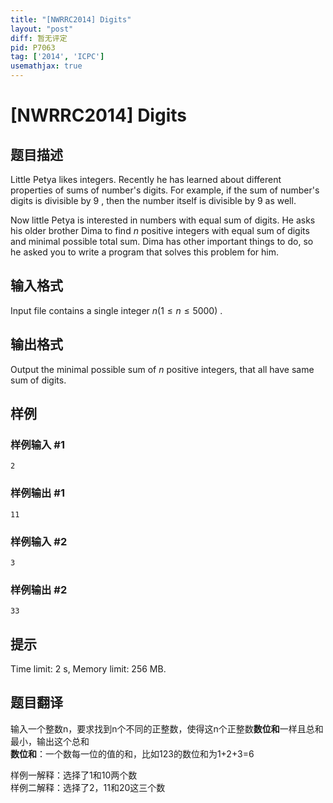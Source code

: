 ```yaml
---
title: "[NWRRC2014] Digits"
layout: "post"
diff: 暂无评定
pid: P7063
tag: ['2014', 'ICPC']
usemathjax: true
---
```


# [NWRRC2014] Digits
## 题目描述



Little Petya likes integers. Recently he has learned about different properties of sums of number's digits. For example, if the sum of number's digits is divisible by $9$ , then the number itself is divisible by $9$ as well.

Now little Petya is interested in numbers with equal sum of digits. He asks his older brother Dima to find $n$ positive integers with equal sum of digits and minimal possible total sum. Dima has other important things to do, so he asked you to write a program that solves this problem for him.


## 输入格式



Input file contains a single integer $n (1 \le n \le 5000)$ .


## 输出格式



Output the minimal possible sum of $n$ positive integers, that all have same sum of digits.


## 样例

### 样例输入 #1
```
2

```
### 样例输出 #1
```
11

```
### 样例输入 #2
```
3

```
### 样例输出 #2
```
33

```
## 提示

Time limit: 2 s, Memory limit: 256 MB. 


## 题目翻译

输入一个整数n，要求找到n个不同的正整数，使得这n个正整数**数位和**一样且总和最小，输出这个总和  
**数位和**：一个数每一位的值的和，比如123的数位和为1+2+3=6  

样例一解释：选择了1和10两个数  
样例二解释：选择了2，11和20这三个数
